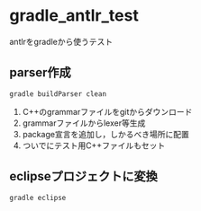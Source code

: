 # gradle_antlr_test
antlrをgradleから使うテスト


## parser作成
```
gradle buildParser clean
```

1. C++のgrammarファイルをgitからダウンロード
2. grammarファイルからlexer等生成
3. package宣言を追加し，しかるべき場所に配置
4. ついでにテスト用C++ファイルもセット

## eclipseプロジェクトに変換
```
gradle eclipse
```
